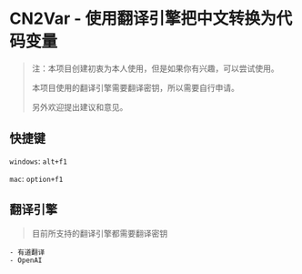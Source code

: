 # CN2Var - 使用翻译引擎把中文转换为代码变量

> 注：本项目创建初衷为本人使用，但是如果你有兴趣，可以尝试使用。
>
> 本项目使用的翻译引擎需要翻译密钥，所以需要自行申请。
>
> 另外欢迎提出建议和意见。

## 快捷键

`windows`: `alt+f1`

`mac`: `option+f1`

## 翻译引擎

>目前所支持的翻译引擎都需要翻译密钥

    - 有道翻译
    - OpenAI
